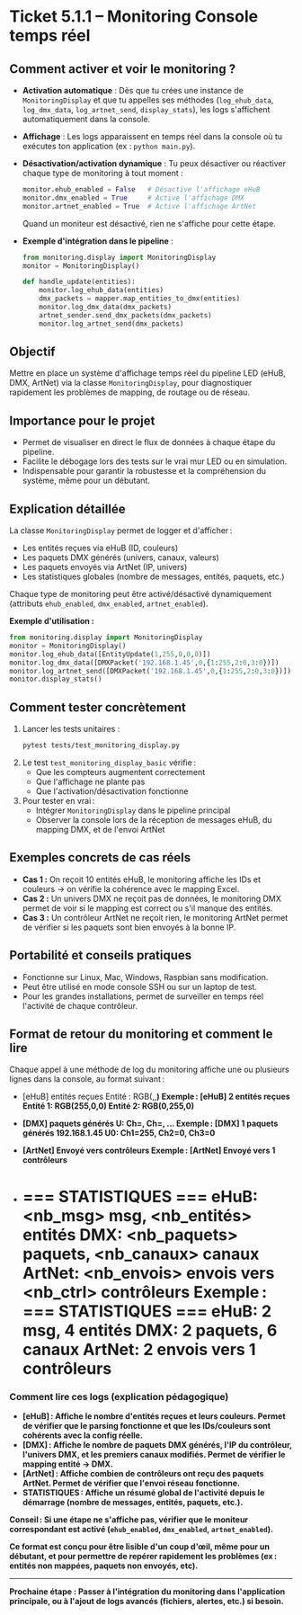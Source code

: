 # Ticket 5.1.1 – Monitoring Console temps réel

## Comment activer et voir le monitoring ?

- **Activation automatique** :
  Dès que tu crées une instance de `MonitoringDisplay` et que tu appelles ses méthodes (`log_ehub_data`, `log_dmx_data`, `log_artnet_send`, `display_stats`), les logs s'affichent automatiquement dans la console.

- **Affichage** :
  Les logs apparaissent en temps réel dans la console où tu exécutes ton application (ex : `python main.py`).

- **Désactivation/activation dynamique** :
  Tu peux désactiver ou réactiver chaque type de monitoring à tout moment :
  ```python
  monitor.ehub_enabled = False   # Désactive l'affichage eHuB
  monitor.dmx_enabled = True     # Active l'affichage DMX
  monitor.artnet_enabled = True  # Active l'affichage ArtNet
  ```
  Quand un moniteur est désactivé, rien ne s'affiche pour cette étape.

- **Exemple d'intégration dans le pipeline** :
  ```python
  from monitoring.display import MonitoringDisplay
  monitor = MonitoringDisplay()

  def handle_update(entities):
      monitor.log_ehub_data(entities)
      dmx_packets = mapper.map_entities_to_dmx(entities)
      monitor.log_dmx_data(dmx_packets)
      artnet_sender.send_dmx_packets(dmx_packets)
      monitor.log_artnet_send(dmx_packets)
  ```

## Objectif
Mettre en place un système d'affichage temps réel du pipeline LED (eHuB, DMX, ArtNet) via la classe `MonitoringDisplay`, pour diagnostiquer rapidement les problèmes de mapping, de routage ou de réseau.

## Importance pour le projet
- Permet de visualiser en direct le flux de données à chaque étape du pipeline.
- Facilite le débogage lors des tests sur le vrai mur LED ou en simulation.
- Indispensable pour garantir la robustesse et la compréhension du système, même pour un débutant.

## Explication détaillée
La classe `MonitoringDisplay` permet de logger et d'afficher :
- Les entités reçues via eHuB (ID, couleurs)
- Les paquets DMX générés (univers, canaux, valeurs)
- Les paquets envoyés via ArtNet (IP, univers)
- Les statistiques globales (nombre de messages, entités, paquets, etc.)

Chaque type de monitoring peut être activé/désactivé dynamiquement (attributs `ehub_enabled`, `dmx_enabled`, `artnet_enabled`).

**Exemple d'utilisation :**
```python
from monitoring.display import MonitoringDisplay
monitor = MonitoringDisplay()
monitor.log_ehub_data([EntityUpdate(1,255,0,0,0)])
monitor.log_dmx_data([DMXPacket('192.168.1.45',0,{1:255,2:0,3:0})])
monitor.log_artnet_send([DMXPacket('192.168.1.45',0,{1:255,2:0,3:0})])
monitor.display_stats()
```

## Comment tester concrètement
1. Lancer les tests unitaires :
   ```bash
   pytest tests/test_monitoring_display.py
   ```
2. Le test `test_monitoring_display_basic` vérifie :
   - Que les compteurs augmentent correctement
   - Que l'affichage ne plante pas
   - Que l'activation/désactivation fonctionne
3. Pour tester en vrai :
   - Intégrer `MonitoringDisplay` dans le pipeline principal
   - Observer la console lors de la réception de messages eHuB, du mapping DMX, et de l'envoi ArtNet

## Exemples concrets de cas réels
- **Cas 1 :** On reçoit 10 entités eHuB, le monitoring affiche les IDs et couleurs → on vérifie la cohérence avec le mapping Excel.
- **Cas 2 :** Un univers DMX ne reçoit pas de données, le monitoring DMX permet de voir si le mapping est correct ou s'il manque des entités.
- **Cas 3 :** Un contrôleur ArtNet ne reçoit rien, le monitoring ArtNet permet de vérifier si les paquets sont bien envoyés à la bonne IP.

## Portabilité et conseils pratiques
- Fonctionne sur Linux, Mac, Windows, Raspbian sans modification.
- Peut être utilisé en mode console SSH ou sur un laptop de test.
- Pour les grandes installations, permet de surveiller en temps réel l'activité de chaque contrôleur.

## Format de retour du monitoring et comment le lire

Chaque appel à une méthode de log du monitoring affiche une ou plusieurs lignes dans la console, au format suivant :

- [eHuB] <N> entités reçues
    Entité <id>: RGB(<r>,<g>,<b>)
  Exemple :
    [eHuB] 2 entités reçues
      Entité 1: RGB(255,0,0)
      Entité 2: RGB(0,255,0)

- [DMX] <N> paquets générés
    <IP> U<univers>: Ch<canal>=<valeur>, Ch<canal>=<valeur>, ...
  Exemple :
    [DMX] 1 paquets générés
      192.168.1.45 U0: Ch1=255, Ch2=0, Ch3=0

- [ArtNet] Envoyé vers <N> contrôleurs
  Exemple :
    [ArtNet] Envoyé vers 1 contrôleurs

- === STATISTIQUES ===
    eHuB: <nb_msg> msg, <nb_entités> entités
    DMX: <nb_paquets> paquets, <nb_canaux> canaux
    ArtNet: <nb_envois> envois vers <nb_ctrl> contrôleurs
  Exemple :
    === STATISTIQUES ===
    eHuB: 2 msg, 4 entités
    DMX: 2 paquets, 6 canaux
    ArtNet: 2 envois vers 1 contrôleurs
    ==================

### Comment lire ces logs (explication pédagogique)
- **[eHuB]** : Affiche le nombre d'entités reçues et leurs couleurs. Permet de vérifier que le parsing fonctionne et que les IDs/couleurs sont cohérents avec la config réelle.
- **[DMX]** : Affiche le nombre de paquets DMX générés, l'IP du contrôleur, l'univers DMX, et les premiers canaux modifiés. Permet de vérifier le mapping entité → DMX.
- **[ArtNet]** : Affiche combien de contrôleurs ont reçu des paquets ArtNet. Permet de vérifier que l'envoi réseau fonctionne.
- **STATISTIQUES** : Affiche un résumé global de l'activité depuis le démarrage (nombre de messages, entités, paquets, etc.).

**Conseil** : Si une étape ne s'affiche pas, vérifier que le moniteur correspondant est activé (`ehub_enabled`, `dmx_enabled`, `artnet_enabled`).

Ce format est conçu pour être lisible d'un coup d'œil, même pour un débutant, et pour permettre de repérer rapidement les problèmes (ex : entités non mappées, paquets non envoyés, etc).

---

**Prochaine étape :** Passer à l'intégration du monitoring dans l'application principale, ou à l'ajout de logs avancés (fichiers, alertes, etc.) si besoin. 